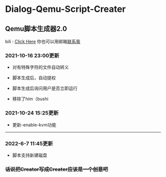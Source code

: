 # Dialog-Qemu-Script-Creater
## Qemu脚本生成器2.0

bili : [Click Here](https://space.bilibili.com/234069376)
你也可以用邮箱[联系我](mailto:2185726244@qq.com)

### 2021-10-16 23:00更新

- 对有特殊字符的文件自动转义
  
- 脚本生成后，自动提权
  
- 脚本生成后询问用户是否立即运行
  
- 移除了him（bushi

### 2021-10-24 15:25更新

- 更新-enable-kvm功能
  
---
### 2022-6-7 11:45更新
- 脚本支持新建磁盘
### ~~话说把Creator写成Creater应该是一个创意吧~~
